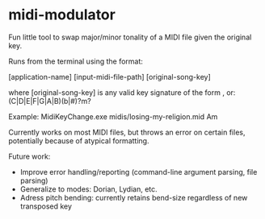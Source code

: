 midi-modulator
==============

Fun little tool to swap major/minor tonality of a MIDI file given the original key.

Runs from the terminal using the format: 

[application-name] [input-midi-file-path] [original-song-key]

where [original-song-key] is any valid key signature of the form <tonic><tonality>, or: (C|D|E|F|G|A|B)(b|#)?m?

Example: MidiKeyChange.exe midis/losing-my-religion.mid Am

Currently works on most MIDI files, but throws an error on certain files, potentially because of atypical formatting.

Future work:
- Improve error handling/reporting (command-line argument parsing, file parsing)
- Generalize to modes: Dorian, Lydian, etc.
- Adress pitch bending: currently retains bend-size regardless of new transposed key
